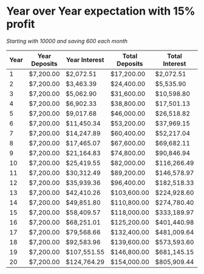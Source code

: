 # Year over Year expectation with 15% profit #
*Starting with 10000 and saving 600 each month*

| Year | Year Deposits | Year Interest | Total Deposits | Total Interest | Balance     |
| ---- | ------------- | ------------- | -------------- | -------------- | ----------- |
| 1    | $7,200.00     | $2,072.51     | $17,200.00     | $2,072.51      | $19,272.51  |
| 2    | $7,200.00     | $3,463.39     | $24,400.00     | $5,535.90      | $29,935.90  |
| 3    | $7,200.00     | $5,062.90     | $31,600.00     | $10,598.80     | $42,198.80  |
| 4    | $7,200.00     | $6,902.33     | $38,800.00     | $17,501.13     | $56,301.13  |
| 5    | $7,200.00     | $9,017.68     | $46,000.00     | $26,518.82     | $72,518.82  |
| 6    | $7,200.00     | $11,450.34    | $53,200.00     | $37,969.15     | $91,169.15  |
| 7    | $7,200.00     | $14,247.89    | $60,400.00     | $52,217.04     | $112,617.04 |
| 8    | $7,200.00     | $17,465.07    | $67,600.00     | $69,682.11     | $137,282.11 |
| 9    | $7,200.00     | $21,164.83    | $74,800.00     | $90,846.94     | $165,646.94 |
| 10   | $7,200.00     | $25,419.55    | $82,000.00     | $116,266.49    | $198,266.49 |
| 11   | $7,200.00     | $30,312.49    | $89,200.00     | $146,578.97    | $235,778.97 |
| 12   | $7,200.00     | $35,939.36    | $96,400.00     | $182,518.33    | $278,918.33 |
| 13   | $7,200.00     | $42,410.26    | $103,600.00    | $224,928.60    | $328,528.60 |
| 14   | $7,200.00     | $49,851.80    | $110,800.00    | $274,780.40    | $385,580.40 |
| 15   | $7,200.00     | $58,409.57    | $118,000.00    | $333,189.97    | $451,189.97 |
| 16   | $7,200.00     | $68,251.01    | $125,200.00    | $401,440.98    | $526,640.98 |
| 17   | $7,200.00     | $79,568.66    | $132,400.00    | $481,009.64    | $613,409.64 |
| 18   | $7,200.00     | $92,583.96    | $139,600.00    | $573,593.60    | $713,193.60 |
| 19   | $7,200.00     | $107,551.55   | $146,800.00    | $681,145.15    | $827,945.15 |
| 20   | $7,200.00     | $124,764.29   | $154,000.00    | $805,909.44    | $959,909.44 |
